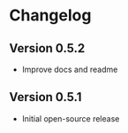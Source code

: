 # Changelog

## Version 0.5.2
* Improve docs and readme

## Version 0.5.1
* Initial open-source release
